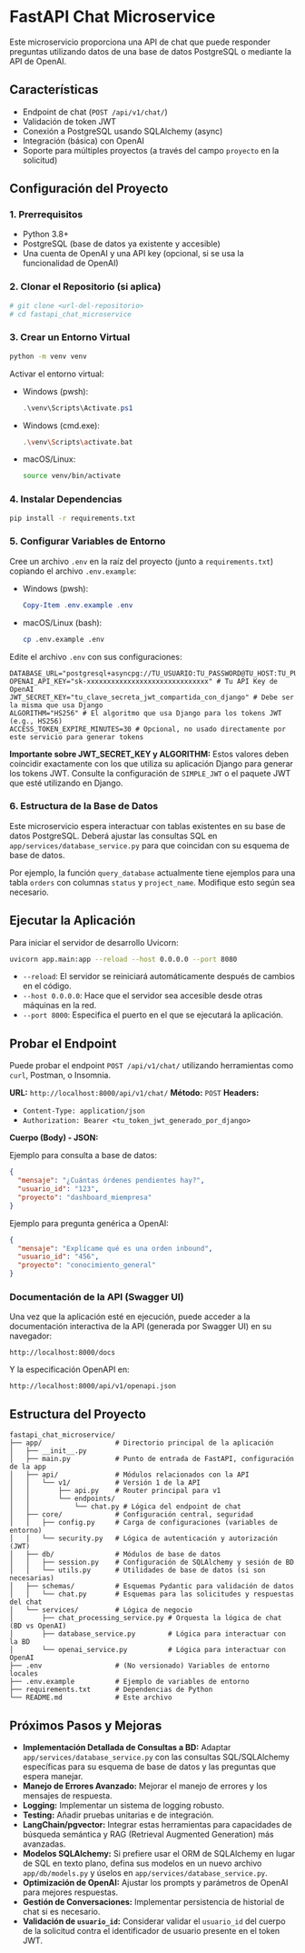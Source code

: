 # FastAPI Chat Microservice

Este microservicio proporciona una API de chat que puede responder preguntas utilizando datos de una base de datos PostgreSQL o mediante la API de OpenAI.

## Características

-   Endpoint de chat (`POST /api/v1/chat/`)
-   Validación de token JWT
-   Conexión a PostgreSQL usando SQLAlchemy (async)
-   Integración (básica) con OpenAI
-   Soporte para múltiples proyectos (a través del campo `proyecto` en la solicitud)

## Configuración del Proyecto

### 1. Prerrequisitos

-   Python 3.8+
-   PostgreSQL (base de datos ya existente y accesible)
-   Una cuenta de OpenAI y una API key (opcional, si se usa la funcionalidad de OpenAI)

### 2. Clonar el Repositorio (si aplica)

```bash
# git clone <url-del-repositorio>
# cd fastapi_chat_microservice
```

### 3. Crear un Entorno Virtual

```bash
python -m venv venv
```

Activar el entorno virtual:

-   Windows (pwsh):
    ```powershell
    .\venv\Scripts\Activate.ps1
    ```
-   Windows (cmd.exe):
    ```bash
    .\venv\Scripts\activate.bat
    ```
-   macOS/Linux:
    ```bash
    source venv/bin/activate
    ```

### 4. Instalar Dependencias

```bash
pip install -r requirements.txt
```

### 5. Configurar Variables de Entorno

Cree un archivo `.env` en la raíz del proyecto (junto a `requirements.txt`) copiando el archivo `.env.example`:

-   Windows (pwsh):
    ```powershell
    Copy-Item .env.example .env
    ```
-   macOS/Linux (bash):
    ```bash
    cp .env.example .env
    ```

Edite el archivo `.env` con sus configuraciones:

```env
DATABASE_URL="postgresql+asyncpg://TU_USUARIO:TU_PASSWORD@TU_HOST:TU_PUERTO/TU_BASE_DE_DATOS"
OPENAI_API_KEY="sk-xxxxxxxxxxxxxxxxxxxxxxxxxxxxxx" # Tu API Key de OpenAI
JWT_SECRET_KEY="tu_clave_secreta_jwt_compartida_con_django" # Debe ser la misma que usa Django
ALGORITHM="HS256" # El algoritmo que usa Django para los tokens JWT (e.g., HS256)
ACCESS_TOKEN_EXPIRE_MINUTES=30 # Opcional, no usado directamente por este servicio para generar tokens
```

**Importante sobre JWT_SECRET_KEY y ALGORITHM:**
Estos valores deben coincidir exactamente con los que utiliza su aplicación Django para generar los tokens JWT. Consulte la configuración de `SIMPLE_JWT` o el paquete JWT que esté utilizando en Django.

### 6. Estructura de la Base de Datos

Este microservicio espera interactuar con tablas existentes en su base de datos PostgreSQL. Deberá ajustar las consultas SQL en `app/services/database_service.py` para que coincidan con su esquema de base de datos.

Por ejemplo, la función `query_database` actualmente tiene ejemplos para una tabla `orders` con columnas `status` y `project_name`. Modifique esto según sea necesario.

## Ejecutar la Aplicación

Para iniciar el servidor de desarrollo Uvicorn:

```bash
uvicorn app.main:app --reload --host 0.0.0.0 --port 8080
```

-   `--reload`: El servidor se reiniciará automáticamente después de cambios en el código.
-   `--host 0.0.0.0`: Hace que el servidor sea accesible desde otras máquinas en la red.
-   `--port 8000`: Especifica el puerto en el que se ejecutará la aplicación.

## Probar el Endpoint

Puede probar el endpoint `POST /api/v1/chat/` utilizando herramientas como `curl`, Postman, o Insomnia.

**URL:** `http://localhost:8000/api/v1/chat/`
**Método:** `POST`
**Headers:**
-   `Content-Type: application/json`
-   `Authorization: Bearer <tu_token_jwt_generado_por_django>`

**Cuerpo (Body) - JSON:**

Ejemplo para consulta a base de datos:
```json
{
  "mensaje": "¿Cuántas órdenes pendientes hay?",
  "usuario_id": "123",
  "proyecto": "dashboard_miempresa"
}
```

Ejemplo para pregunta genérica a OpenAI:
```json
{
  "mensaje": "Explícame qué es una orden inbound",
  "usuario_id": "456",
  "proyecto": "conocimiento_general"
}
```

### Documentación de la API (Swagger UI)

Una vez que la aplicación esté en ejecución, puede acceder a la documentación interactiva de la API (generada por Swagger UI) en su navegador:

`http://localhost:8000/docs`

Y la especificación OpenAPI en:

`http://localhost:8000/api/v1/openapi.json`

## Estructura del Proyecto

```
fastapi_chat_microservice/
├── app/                  # Directorio principal de la aplicación
│   ├── __init__.py
│   ├── main.py           # Punto de entrada de FastAPI, configuración de la app
│   ├── api/              # Módulos relacionados con la API
│   │   └── v1/           # Versión 1 de la API
│   │       ├── api.py    # Router principal para v1
│   │       └── endpoints/
│   │           └── chat.py # Lógica del endpoint de chat
│   ├── core/             # Configuración central, seguridad
│   │   ├── config.py     # Carga de configuraciones (variables de entorno)
│   │   └── security.py   # Lógica de autenticación y autorización (JWT)
│   ├── db/               # Módulos de base de datos
│   │   ├── session.py    # Configuración de SQLAlchemy y sesión de BD
│   │   └── utils.py      # Utilidades de base de datos (si son necesarias)
│   ├── schemas/          # Esquemas Pydantic para validación de datos
│   │   └── chat.py       # Esquemas para las solicitudes y respuestas del chat
│   └── services/         # Lógica de negocio
│       ├── chat_processing_service.py # Orquesta la lógica de chat (BD vs OpenAI)
│       ├── database_service.py        # Lógica para interactuar con la BD
│       └── openai_service.py          # Lógica para interactuar con OpenAI
├── .env                  # (No versionado) Variables de entorno locales
├── .env.example          # Ejemplo de variables de entorno
├── requirements.txt      # Dependencias de Python
└── README.md             # Este archivo
```

## Próximos Pasos y Mejoras

-   **Implementación Detallada de Consultas a BD:** Adaptar `app/services/database_service.py` con las consultas SQL/SQLAlchemy específicas para su esquema de base de datos y las preguntas que espera manejar.
-   **Manejo de Errores Avanzado:** Mejorar el manejo de errores y los mensajes de respuesta.
-   **Logging:** Implementar un sistema de logging robusto.
-   **Testing:** Añadir pruebas unitarias e de integración.
-   **LangChain/pgvector:** Integrar estas herramientas para capacidades de búsqueda semántica y RAG (Retrieval Augmented Generation) más avanzadas.
-   **Modelos SQLAlchemy:** Si prefiere usar el ORM de SQLAlchemy en lugar de SQL en texto plano, defina sus modelos en un nuevo archivo `app/db/models.py` y úselos en `app/services/database_service.py`.
-   **Optimización de OpenAI:** Ajustar los prompts y parámetros de OpenAI para mejores respuestas.
-   **Gestión de Conversaciones:** Implementar persistencia de historial de chat si es necesario.
-   **Validación de `usuario_id`:** Considerar validar el `usuario_id` del cuerpo de la solicitud contra el identificador de usuario presente en el token JWT.
